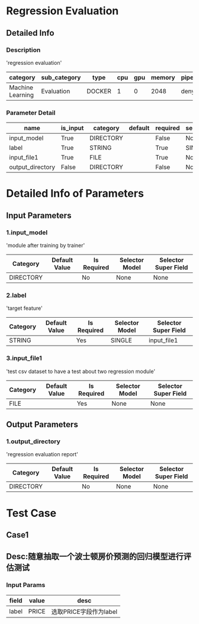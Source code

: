 # Regression Evaluation
## Detailed Info
### Description
'regression evaluation'


| category | sub_category | type | cpu | gpu | memory | pipe_status |
| --- | --- | --- | --- | --- | --- | --- |
| Machine Learning | Evaluation | DOCKER | 1 | 0 | 2048 | deny |


### Parameter Detail

| name | is_input | category | default | required | selector_model |
| --- | --- | --- | --- | --- | --- |
| input_model | True | DIRECTORY |  | False | None |
| label | True | STRING |  | True | SINGLE |
| input_file1 | True | FILE |  | True | None |
| output_directory | False | DIRECTORY |  | False | None |


# Detailed Info of Parameters
## Input Parameters
### 1.input_model
'module after training by trainer'


| Category | Default Value | Is Required | Selector Model | Selector Super Field |
| --- | --- | --- | --- | --- |
| DIRECTORY |  | No | None | None |


### 2.label
'target feature'


| Category | Default Value | Is Required | Selector Model | Selector Super Field |
| --- | --- | --- | --- | --- |
| STRING |  | Yes | SINGLE | input_file1 |


### 3.input_file1
'test csv dataset to have a test about two regression module'


| Category | Default Value | Is Required | Selector Model | Selector Super Field |
| --- | --- | --- | --- | --- |
| FILE |  | Yes | None | None |


## Output Parameters
### 1.output_directory
'regression evaluation report'


| Category | Default Value | Is Required | Selector Model | Selector Super Field |
| --- | --- | --- | --- | --- |
| DIRECTORY |  | No | None | None |



# Test Case
## Case1
## Desc:随意抽取一个波士顿房价预测的回归模型进行评估测试
### Input Params

| field | value | desc |
| --- | --- | --- |
| label | PRICE | 选取PRICE字段作为label |


